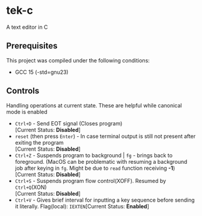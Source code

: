 # tek-c
A text editor in C

## Prerequisites
This project was compiled under the following conditions:
- GCC 15 (-std=gnu23)

## Controls
Handling operations at current state.
These are helpful while canonical mode is enabled
- `Ctrl+D` - Send EOT signal (Closes program)<br>[Current Status: **Disabled**]
- `reset` (then press `Enter`) - In case terminal output is still not present after exiting the program<br>[Current Status: **Disabled**]
- `Ctrl+Z` - Suspends program to background | `fg` - brings back to foreground. (MacOS can be problematic with resuming a background job after keying in `fg`. Might be due to `read` function receiving **-1**)<br>[Current Status: **Disabled**]
- `Ctrl+S` - Suspends program flow control(XOFF). Resumed by `Ctrl+Q`(XON)<br>[Current Status: **Disabled**]
- `Ctrl+V` - Gives brief interval for inputting a key sequence before sending it literally. Flag(local): `IEXTEN`[Current Status: **Enabled**] 